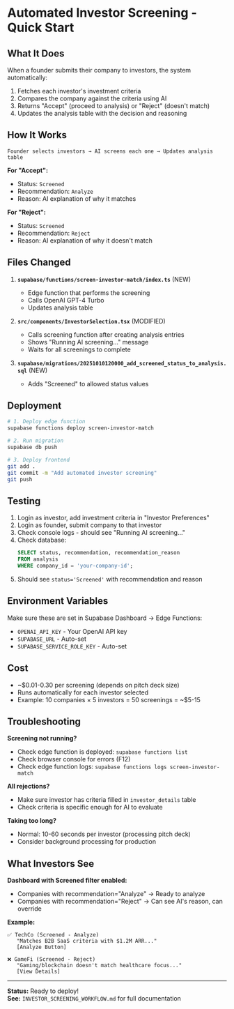 # Automated Investor Screening - Quick Start

## What It Does

When a founder submits their company to investors, the system automatically:
1. Fetches each investor's investment criteria
2. Compares the company against the criteria using AI
3. Returns "Accept" (proceed to analysis) or "Reject" (doesn't match)
4. Updates the analysis table with the decision and reasoning

## How It Works

```
Founder selects investors → AI screens each one → Updates analysis table
```

**For "Accept":**
- Status: `Screened`
- Recommendation: `Analyze`
- Reason: AI explanation of why it matches

**For "Reject":**
- Status: `Screened`
- Recommendation: `Reject`
- Reason: AI explanation of why it doesn't match

## Files Changed

1. **`supabase/functions/screen-investor-match/index.ts`** (NEW)
   - Edge function that performs the screening
   - Calls OpenAI GPT-4 Turbo
   - Updates analysis table

2. **`src/components/InvestorSelection.tsx`** (MODIFIED)
   - Calls screening function after creating analysis entries
   - Shows "Running AI screening..." message
   - Waits for all screenings to complete

3. **`supabase/migrations/20251010120000_add_screened_status_to_analysis.sql`** (NEW)
   - Adds "Screened" to allowed status values

## Deployment

```bash
# 1. Deploy edge function
supabase functions deploy screen-investor-match

# 2. Run migration
supabase db push

# 3. Deploy frontend
git add .
git commit -m "Add automated investor screening"
git push
```

## Testing

1. Login as investor, add investment criteria in "Investor Preferences"
2. Login as founder, submit company to that investor
3. Check console logs - should see "Running AI screening..."
4. Check database:
   ```sql
   SELECT status, recommendation, recommendation_reason 
   FROM analysis 
   WHERE company_id = 'your-company-id';
   ```
5. Should see `status='Screened'` with recommendation and reason

## Environment Variables

Make sure these are set in Supabase Dashboard → Edge Functions:
- `OPENAI_API_KEY` - Your OpenAI API key
- `SUPABASE_URL` - Auto-set
- `SUPABASE_SERVICE_ROLE_KEY` - Auto-set

## Cost

- ~$0.01-0.30 per screening (depends on pitch deck size)
- Runs automatically for each investor selected
- Example: 10 companies × 5 investors = 50 screenings = ~$5-15

## Troubleshooting

**Screening not running?**
- Check edge function is deployed: `supabase functions list`
- Check browser console for errors (F12)
- Check edge function logs: `supabase functions logs screen-investor-match`

**All rejections?**
- Make sure investor has criteria filled in `investor_details` table
- Check criteria is specific enough for AI to evaluate

**Taking too long?**
- Normal: 10-60 seconds per investor (processing pitch deck)
- Consider background processing for production

## What Investors See

**Dashboard with Screened filter enabled:**
- Companies with recommendation="Analyze" → Ready to analyze
- Companies with recommendation="Reject" → Can see AI's reason, can override

**Example:**
```
✅ TechCo (Screened - Analyze)
   "Matches B2B SaaS criteria with $1.2M ARR..."
   [Analyze Button]

❌ GameFi (Screened - Reject)
   "Gaming/blockchain doesn't match healthcare focus..."
   [View Details]
```

---

**Status:** Ready to deploy!  
**See:** `INVESTOR_SCREENING_WORKFLOW.md` for full documentation

